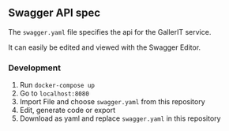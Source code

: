 ## Swagger API spec
The `swagger.yaml` file specifies the api for the GallerIT service.

It can easily be edited and viewed with the Swagger Editor.

### Development
1. Run `docker-compose up`
2. Go to `localhost:8080`
3. Import File and choose `swagger.yaml` from this repository
4. Edit, generate code or export
5. Download as yaml and replace `swagger.yaml` in this repository
